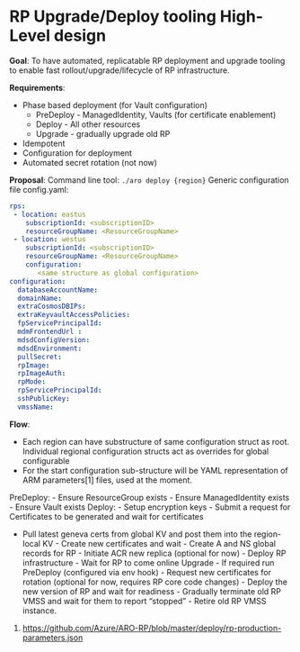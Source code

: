 
# RP Upgrade/Deploy tooling High-Level design


**Goal**: To have automated, replicatable RP deployment and upgrade tooling to enable fast rollout/upgrade/lifecycle of RP infrastructure.

**Requirements**:

-   Phase based deployment (for Vault configuration)
	-   PreDeploy - ManagedIdentity, Vaults (for certificate enablement)
	-   Deploy - All other resources
	-   Upgrade - gradually upgrade old RP
-   Idempotent
-   Configuration for deployment
-   Automated secret rotation (not now)

**Proposal**:
Command line tool:
`./aro deploy {region}`
Generic configuration file config.yaml:
```yaml
rps:
 - location: eastus
    subscriptionId: <subscriptionID>
    resourceGroupName: <ResourceGroupName>
 - location: westus
    subscriptionId: <subscriptionID>
    resourceGroupName: <ResourceGroupName>
    configuration:
       <same structure as global configuration>
configuration:
  databaseAccountName:
  domainName:
  extraCosmosDBIPs:
  extraKeyvaultAccessPolicies:
  fpServicePrincipalId:
  mdmFrontendUrl :
  mdsdConfigVersion:
  mdsdEnvironment:
  pullSecret:
  rpImage:
  rpImageAuth:
  rpMode:
  rpServicePrincipalId:
  sshPublicKey:
  vmssName:
```

**Flow**:

-   Each region can have substructure of same configuration struct as root. Individual regional configuration structs act as overrides for global configurable
-   For the start configuration sub-structure will be YAML representation of ARM parameters[1] files, used at the moment.

PreDeploy:
	-   Ensure ResourceGroup exists
	-   Ensure ManagedIdentity exists
	-   Ensure Vault exists
Deploy:
	-   Setup encryption keys
	-   Submit a request for Certificates to be generated and wait for certificates
   -   Pull latest geneva certs from global KV and post them into the region-local KV
	-   Create new certificates and wait
	-   Create A and NS global records for RP
	-   Initiate ACR new replica (optional for now)
	-   Deploy RP infrastructure
	-   Wait for RP to come online
Upgrade
	-   If required run PreDeploy (configured via env hook)
	-   Request new certificates for rotation (optional for now, requires RP core code changes)
	-   Deploy the new version of RP and wait for readiness
	-   Gradually terminate old RP VMSS and wait for them to report “stopped”
	-   Retire old RP VMSS instance.

1.  https://github.com/Azure/ARO-RP/blob/master/deploy/rp-production-parameters.json
